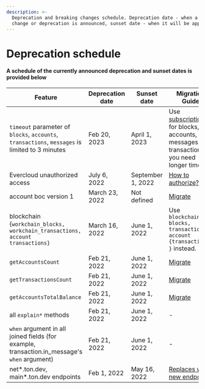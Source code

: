 ```yaml
---
description: >-
  Deprecation and breaking changes schedule. Deprecation date - when a breaking
  change or deprecation is announced, sunset date - when it will be applied.
---
```


# Deprecation schedule

#### A schedule of the currently announced deprecation and sunset dates is provided below

| Feature                                                                                                                          | Deprecation date | Sunset date       | Migration Guide                                                                                                                      |
| -------------------------------------------------------------------------------------------------------------------------------- | ---------------- | ----------------- | ------------------------------------------------------------------------------------------------------------------------------------ |
| `timeout` parameter of `blocks`, `accounts`, `transactions`, `messages` is limited to 3 minutes                                  | Feb 20, 2023     | April 1, 2023     | Use [subscriptions](../graphql-api/subscribe-collections.md) for blocks, accounts, messages, transactions if you need longer timeout |
| Evercloud unauthorized access                                                                                                    | July 6, 2022     | September 1, 2022 | [How to authorize?](../../products/evercloud/get-started.md)                                                                         |
| account boc version 1                                                                                                            | March 23, 2022   | Not defined       | [Migrate](migration-guides.md#migrate\_stats)                                                                                        |
| <p>blockchain {<code>workchain_blocks,</code> <br><code>workchain_transactions,</code><br><code>account transactions}</code></p> | March 16, 2022   | June 1, 2022      | Use `blockchain{ blocks, transactions, account {transactions} }` instead.                                                            |
| `getAccountsCount`                                                                                                               | Feb 21, 2022     | June 1, 2022      | [Migrate](migration-guides.md#migrate\_stats-1)                                                                                      |
| `getTransactionsCount`                                                                                                           | Feb 21, 2022     | June 1, 2022      | [Migrate](migration-guides.md#migrate\_stats-1)                                                                                      |
| `getAccountsTotalBalance`                                                                                                        | Feb 21, 2022     | June 1, 2022      | [Migrate](migration-guides.md#migrate\_stats-1)                                                                                      |
| all `explain*` methods                                                                                                           | Feb 21, 2022     | June 1, 2022      | -                                                                                                                                    |
| `when` argument in all joined fields (for example, transaction.in\_message's `when` argument)                                    | Feb 21, 2022     | June 1, 2022      | -                                                                                                                                    |
| net\*.ton.dev, main\*.ton.dev endpoints                                                                                          | Feb 1, 2022      | May 16, 2022      | [Replaces with new endpoints ](../../products/evercloud/networks-endpoints.md#endpoint-list)                                         |
